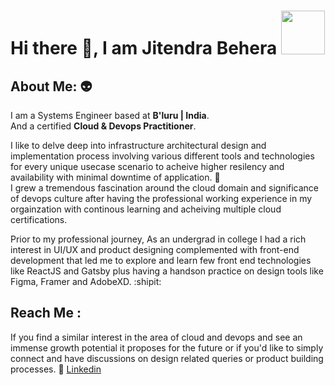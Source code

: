 <!--
**jitendarnath/jitendarnath** is a ✨ _special_ ✨ repository because its `README.md` (this file) appears on your GitHub profile.

Here are some ideas to get you started:

- 🔭 I’m currently working on ...
- 🌱 I’m currently learning ...
- 👯 I’m looking to collaborate on ...
- 🤔 I’m looking for help with ...
- 💬 Ask me about ...
- 📫 How to reach me: ...
- 😄 Pronouns: ...
- ⚡ Fun fact: ...
-->

# Hi there 👋, I am Jitendra Behera <img src="https://camo.githubusercontent.com/b0fa06ee100360ae8811a115c133de7848891e3b/68747470733a2f2f6769746875622e6769746875626173736574732e636f6d2f696d616765732f6d6f6e612d776869737065722e676966" width="70" height="70" />

## About Me:  :alien:
I am a Systems Engineer based at **B'luru | India**. </br>
And a certified **Cloud & Devops Practitioner**.</br>

I like to delve deep into infrastructure architectural design and implementation process involving various different tools and technologies for every unique usecase scenario to acheive higher resilency and availability with minimal downtime of application. 🌱</br>
I  grew a tremendous fascination around the cloud domain and significance of devops culture after having the professional working experience in my orgainzation with continous learning and acheiving multiple cloud certifications.

Prior to my professional journey, As an undergrad in college I had a rich interest in UI/UX and product designing complemented with front-end development that led me to explore and learn few front end technologies like ReactJS and Gatsby plus having a handson practice on design tools like Figma, Framer and AdobeXD. :shipit: </br>

## Reach Me : </br>
If you find a similar interest in the area of cloud and devops and see an immense growth potential it proposes for the future or if you'd like to simply connect and have discussions on design related queries or product building processes.
:handshake: [Linkedin](https://www.linkedin.com/in/jitendarnath/)          
